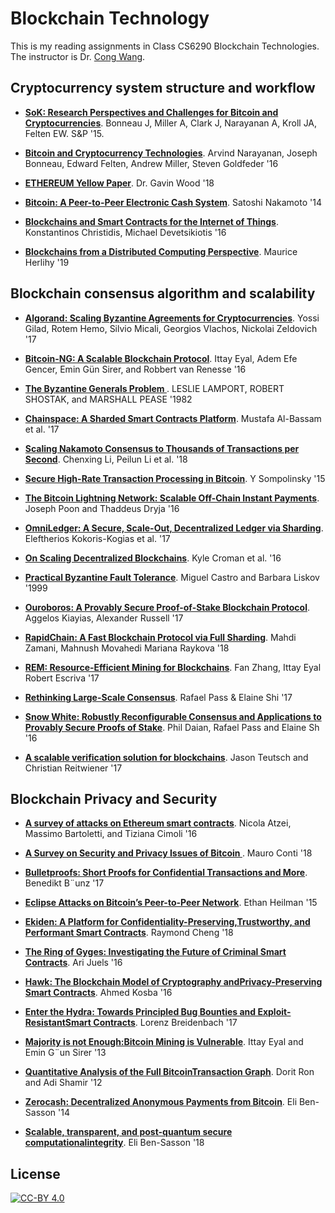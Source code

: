 # **Blockchain Technology**
This is my reading assignments in Class CS6290 Blockchain Technologies. The instructor is Dr. [Cong Wang](http://www.cs.cityu.edu.hk/~congwang/).

## **Cryptocurrency system structure and workflow**

- **[SoK: Research Perspectives and Challenges for Bitcoin and Cryptocurrencies](http://www.jbonneau.com/doc/BMCNKF15-IEEESP-bitcoin.pdf)**. Bonneau J, Miller A, Clark J, Narayanan A, Kroll JA, Felten EW. S&P '15.

- **[Bitcoin and Cryptocurrency Technologies](https://lopp.net/pdf/princeton_bitcoin_book.pdf)**. Arvind Narayanan, Joseph Bonneau, Edward Felten, Andrew Miller, Steven Goldfeder '16

- **[ETHEREUM Yellow Paper](https://ethereum.github.io/yellowpaper/paper.pdf)**. Dr. Gavin Wood '18

- **[Bitcoin: A Peer-to-Peer Electronic Cash System](https://bitcoin.org/bitcoin.pdf)**. Satoshi Nakamoto '14

- **[Blockchains and Smart Contracts for the Internet of Things](https://mycourses.aalto.fi/pluginfile.php/378344/mod_resource/content/1/Christidis%20and%20Devetsikiotis.pdf)**. Konstantinos Christidis, Michael Devetsikiotis '16

- **[Blockchains from a Distributed Computing Perspective](https://cacm.acm.org/magazines/2019/2/234355-blockchains-from-a-distributed-computing-perspective/fulltext)**. Maurice Herlihy '19

## **Blockchain consensus algorithm and scalability**

- **[Algorand: Scaling Byzantine Agreements for Cryptocurrencies](https://people.csail.mit.edu/nickolai/papers/gilad-algorand-eprint.pdf)**. Yossi Gilad, Rotem Hemo, Silvio Micali, Georgios Vlachos, Nickolai Zeldovich '17

- **[Bitcoin-NG: A Scalable Blockchain Protocol](https://www.usenix.org/system/files/conference/nsdi16/nsdi16-paper-eyal.pdf)**. Ittay Eyal, Adem Efe Gencer, Emin Gün Sirer, and Robbert van Renesse '16

- **[The Byzantine Generals Problem ](https://people.eecs.berkeley.edu/~luca/cs174/byzantine.pdf)**. LESLIE LAMPORT, ROBERT SHOSTAK, and MARSHALL PEASE '1982

- **[Chainspace: A Sharded Smart Contracts Platform](https://arxiv.org/pdf/1708.03778.pdf)**. Mustafa Al-Bassam et al. '17

- **[Scaling Nakamoto Consensus to Thousands of Transactions per Second](https://arxiv.org/abs/1805.03870)**. Chenxing Li, Peilun Li et al. '18

- **[Secure High-Rate Transaction Processing in Bitcoin](https://fc15.ifca.ai/preproceedings/paper_30.pdf)**. Y Sompolinsky '15

- **[The Bitcoin Lightning Network: Scalable Off-Chain Instant Payments](https://lightning.network/lightning-network-paper.pdf)**. Joseph Poon and Thaddeus Dryja '16

- **[OmniLedger: A Secure, Scale-Out, Decentralized Ledger via Sharding](https://eprint.iacr.org/2017/406.pdf)**. Eleftherios Kokoris-Kogias et al. '17

- **[On Scaling Decentralized Blockchains](https://fc16.ifca.ai/bitcoin/papers/CDE+16.pdf)**. Kyle Croman et al. '16

- **[Practical Byzantine Fault Tolerance](http://pmg.csail.mit.edu/papers/osdi99.pdf)**. Miguel Castro and Barbara Liskov '1999

- **[Ouroboros: A Provably Secure Proof-of-Stake Blockchain Protocol](https://eprint.iacr.org/2016/889.pdf)**. Aggelos Kiayias, Alexander Russell '17

- **[RapidChain: A Fast Blockchain Protocol via Full Sharding](https://eprint.iacr.org/2018/460.pdf)**. Mahdi Zamani, Mahnush Movahedi Mariana Raykova '18

- **[REM: Resource-Efficient Mining for Blockchains](https://eprint.iacr.org/2017/179.pdf)**. Fan Zhang, Ittay Eyal Robert Escriva '17

- **[Rethinking Large-Scale Consensus](https://eprint.iacr.org/2018/302.pdf)**. Rafael Pass & Elaine Shi '17

- **[Snow White: Robustly Reconfigurable Consensus and Applications to Provably Secure Proofs of Stake](https://eprint.iacr.org/2016/919.pdf)**. Phil Daian, Rafael Pass and Elaine Sh '16

- **[A scalable verification solution for blockchains](https://people.cs.uchicago.edu/~teutsch/papers/truebit.pdf)**. Jason Teutsch and Christian Reitwiener '17

## **Blockchain Privacy and Security**

- **[A survey of attacks on Ethereum smart contracts](https://eprint.iacr.org/2016/1007.pdf)**. Nicola Atzei, Massimo Bartoletti, and Tiziana Cimoli '16

- **[A Survey on Security and Privacy Issues of Bitcoin ](https://ieeexplore.ieee.org/document/8369416)**. Mauro Conti '18

- **[Bulletproofs:  Short Proofs for Confidential Transactions and More](https://eprint.iacr.org/2017/1066.pdf)**. Benedikt B¨unz '17

- **[Eclipse Attacks on Bitcoin’s Peer-to-Peer Network](https://eprint.iacr.org/2015/263.pdf)**. Ethan Heilman '15

- **[Ekiden: A Platform for Confidentiality-Preserving,Trustworthy, and Performant Smart Contracts](https://arxiv.org/abs/1804.05141)**. Raymond Cheng '18

- **[The Ring of Gyges: Investigating the Future of Criminal Smart Contracts](https://www.initc3.org/files/Gyges.pdf)**. Ari Juels '16

- **[Hawk: The Blockchain Model of Cryptography andPrivacy-Preserving Smart Contracts](https://ieeexplore.ieee.org/document/7546538)**. Ahmed Kosba '16

- **[Enter the Hydra: Towards Principled Bug Bounties and Exploit-ResistantSmart Contracts](https://eprint.iacr.org/2017/1090.pdf)**. Lorenz Breidenbach '17

- **[Majority is not Enough:Bitcoin Mining is Vulnerable](https://www.cs.cornell.edu/~ie53/publications/btcProcFC.pdf)**. Ittay Eyal and Emin G¨un Sirer '13

- **[Quantitative Analysis of the Full BitcoinTransaction Graph](https://eprint.iacr.org/2012/584.pdf)**. Dorit Ron and Adi Shamir '12

- **[Zerocash:  Decentralized Anonymous Payments from Bitcoin](http://zerocash-project.org/media/pdf/zerocash-oakland2014.pdf)**. Eli Ben-Sasson '14 

- **[Scalable, transparent, and post-quantum secure computationalintegrity](https://eprint.iacr.org/2018/046.pdf)**. Eli Ben-Sasson '18 

## License

[![CC-BY 4.0](https://mirrors.creativecommons.org/presskit/buttons/88x31/svg/by.svg)](http://creativecommons.org/licenses/by/4.0/)
